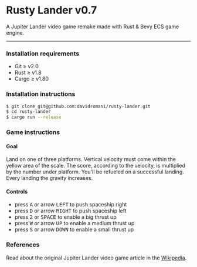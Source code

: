 Rusty Lander v0.7
=================

A Jupiter Lander video game remake made with Rust & Bevy ECS game engine.

---

### Installation requirements

* Git ≥ v2.0
* Rust ≥ v1.8
* Cargo ≥ v1.80

### Installation instructions

```bash
$ git clone git@github.com:davidromani/rusty-lander.git
$ cd rusty-lander
$ cargo run --release
```

### Game instructions

#### Goal

Land on one of three platforms. Vertical velocity must come within the yellow area of the scale. The score, according to
the velocity, is multiplied by the number under platform. You'll be refueled on a successful landing. Every landing the
gravity increases.

#### Controls

* press <kbd>A</kbd> or arrow <kbd>LEFT</kbd> to push spaceship right
* press <kbd>D</kbd> or arrow <kbd>RIGHT</kbd> to push spaceship left
* press <kbd>2</kbd> or <kbd>SPACE</kbd> to enable a big thrust up
* press <kbd>W</kbd> or arrow <kbd>UP</kbd> to enable a medium thrust up
* press <kbd>S</kbd> or arrow <kbd>DOWN</kbd> to enable a small thrust up

### References

Read about the original Jupiter Lander video game article in
the [Wikipedia](https://en.wikipedia.org/wiki/Jupiter_Lander).
